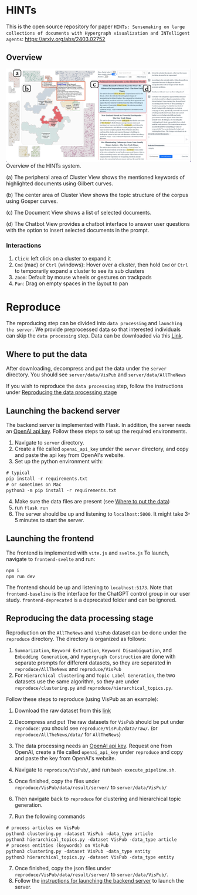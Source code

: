 # HINTs 
This is the open source repository for paper `HINTs: Sensemaking on large collections of documents with Hypergraph visualization and INTelligent agents`: https://arxiv.org/abs/2403.02752

## Overview
<img src="./docs/overview.png"/>
Overview of the HINTs system.

(a) The peripheral area of Cluster View shows the mentioned keywords of highlighted documents using Gilbert curves. 

(b) The center area of Cluster View shows the topic structure of the corpus using Gosper curves. 

(c) The Document View shows a list of selected documents. 

(d) The Chatbot View provides a chatbot interface to answer user questions with the option to insert selected documents in the prompt.

### Interactions
1. `Click`: left click on a cluster to expand it
2. `Cmd` (mac) or `Ctrl` (windows): Hover over a cluster, then hold `Cmd` or `Ctrl` to temporarily expand a cluster to see its sub clusters
3. `Zoom`: Default by mouse wheels or gestures on trackpads
4. `Pan`: Drag on empty spaces in the layout to pan

# Reproduce
The reproducing step can be divided into `data processing` and `launching the server`. 
We provide preprocessed data so that interested individuals can skip the `data processing` step. Data can be downloaded via this [Link](https://drive.google.com/drive/folders/1WWzuq3KAffNUbqLNxjEzUeVd-RVvLTCd?usp=sharing).
## Where to put the data
After downloading, decompress and put the data under the `server` directory. You should see `server/data/VisPub` and `server/data/AllTheNews`

If you wish to reproduce the `data processing` step, follow the instructions under [Reproducing the data processing stage](#reproducing-the-data-processing-stage)
## Launching the backend server
The backend server is implemented with Flask. 
In addition, the server needs an [OpenAI api key](https://platform.openai.com/api-keys).
Follow these steps to set up the required environments.

1. Navigate to `server` directory.
2. Create a file called `openai_api_key` under the `server` directory, and copy and paste the api key from OpenAI's website.
3. Set up the python environment with:
```shell
# typical
pip install -r requirements.txt
# or sometimes on Mac
python3 -m pip install -r requirements.txt
```
4. Make sure the data files are present (see [Where to put the data](#where-to-put-the-data))
5. run `flask run`
6. The server should be up and listening to `localhost:5000`. It might take 3-5 minutes to start the server.

## Launching the frontend
The frontend is implemented with `vite.js` and `svelte.js`
To launch, navigate to `frontend-svelte` and run:
```shell
npm i
npm run dev
```
The frontend should be up and listening to `localhost:5173`.
Note that `frontend-baseline` is the interface for the ChatGPT control group in our user study. `frontend-deprecated` is a deprecated folder and can be ignored.


## Reproducing the data processing stage
Reproduction on the `AllTheNews` and `VisPub` dataset can be done under the `reproduce` directory.
The directory is organized as follows:
1. `Summarization`, `Keyword Extraction`, `Keyword Disambiguation`, and `Embedding Generation`, and `Hypergraph Construction` are done with separate prompts for different datasets, so they are separated in `reproduce/AllTheNews` and `reproduce/VisPub`
2. For `Hierarchical Clustering` and `Topic Label Generation`, the two datasets use the same algorithm, so they are under `reproduce/clustering.py` and `reproduce/hierarchical_topics.py`.

Follow these steps to reproduce (using VisPub as an example):
1. Download the raw dataset from this
<a href="https://drive.google.com/drive/folders/1rEYbapjp4Yk1xKaiMnrZ_Re_EsQ1nCMg?usp=sharing" target="_blank">link</a>

2. Decompress and put The raw datasets for `VisPub` should be put under `reproduce`: you should see `reproduce/VisPub/data/raw/`. (or `reproduce/AllTheNews/data/` for `AllTheNews`)
3. The data processing needs an [OpenAI api key](https://platform.openai.com/api-keys). Request one from OpenAI, create a file called `openai_api_key` under `reproduce` and copy and paste the key from OpenAI's website.
3. Navigate to `reproduce/VisPub/`, and run `bash execute_pipeline.sh`. 
4. Once finished, copy the files under `reproduce/VisPub/data/result/server/` to `server/data/VisPub/`
5. Then navigate back to `reproduce` for clustering and hierarchical topic generation.
6. Run the following commands
```shell
# process articles on VisPub 
python3 clustering.py -dataset VisPub -data_type article
python3 hierarchical_topics.py -dataset VisPub -data_type article
# process entities (keywords) on VisPub 
python3 clustering.py -dataset VisPub -data_type entity
python3 hierarchical_topics.py -dataset VisPub -data_type entity
``` 
7. Once finished, copy the json files under `reproduce/VisPub/data/result/server/` to `server/data/VisPub/`.
5. Follow the [instructions for launching the backend server](#launching-the-backend-server) to launch the server.